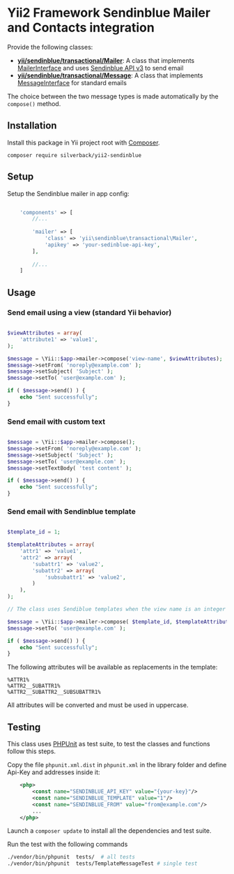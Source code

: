 # Yii2 Framework Sendinblue Mailer and Contacts integration

Provide the following classes:

* **[yii/sendinblue/transactional/Mailer](src/transactional/Mailer.php)**: A class that implements [MailerInterface](https://www.yiiframework.com/doc/api/2.0/yii-mail-mailerinterface) and uses [Sendinblue API v3](https://developers.sendinblue.com/v3.0/reference) to send email
* **[yii/sendinblue/transactional/Message](src/transactional/Message.php)**: A class that implements [MessageInterface](https://www.yiiframework.com/doc/api/2.0/yii-mail-messageinterface) for standard emails

The choice between the two message types is made automatically by the `compose()` method.

## Installation

Install this package in Yii project root with [Composer](https://getcomposer.org/).

`composer require silverback/yii2-sendinblue`

## Setup

Setup the Sendinblue mailer in app config:

```php

    'components' => [
        //...
        
        'mailer' => [
            'class' => 'yii\sendinblue\transactional\Mailer',
            'apikey' => 'your-sedinblue-api-key',
        ],  
        
        //...
    ]
```

## Usage

### Send email using a view (standard Yii behavior)

```php

$viewAttributes = array(
    'attribute1' => 'value1',
);

$message = \Yii::$app->mailer->compose('view-name', $viewAttributes);
$message->setFrom( 'noreply@example.com' );
$message->setSubject( 'Subject' );
$message->setTo( 'user@example.com' );

if ( $message->send() ) {
    echo "Sent successfully";
}

```

### Send email with custom text

```php

$message = \Yii::$app->mailer->compose();
$message->setFrom( 'noreply@example.com' );
$message->setSubject( 'Subject' );
$message->setTo( 'user@example.com' );
$message->setTextBody( 'test content' );

if ( $message->send() ) {
    echo "Sent successfully";
}

```

### Send email with Sendinblue template

```php

$template_id = 1;

$templateAttributes = array(
    'attr1' => 'value1',
    'attr2' => array(
        'subattr1' => 'value2',
        'subattr2' => array(
            'subsubattr1' => 'value2',
        )
    ),
);

// The class uses Sendiblue templates when the view name is an integer instead of string.

$message = \Yii::$app->mailer->compose( $template_id, $templateAttributes );
$message->setTo( 'user@example.com' );

if ( $message->send() ) {
    echo "Sent successfully";
}

```

The following attributes will be available as replacements in the template:

```
%ATTR1%
%ATTR2__SUBATTR1%
%ATTR2__SUBATTR2__SUBSUBATTR1%
```
All attributes will be converted and must be used in uppercase.

## Testing

This class uses [PHPUnit](https://phpunit.de/) as test suite, to test the classes and functions follow this steps.

Copy the file `phpunit.xml.dist` in `phpunit.xml` in the library folder and define Api-Key and addresses inside it:

```xml
	<php>
		<const name="SENDINBLUE_API_KEY" value="{your-key}"/>		
		<const name="SENDINBLUE_TEMPLATE" value="1"/>		
		<const name="SENDINBLUE_FROM" value="from@example.com"/>		
        ...
	</php>
```

Launch a `composer update` to install all the dependencies and test suite.

Run the test with the following commands

```bash
./vendor/bin/phpunit  tests/  # all tests
./vendor/bin/phpunit  tests/TemplateMessageTest # single test
```
